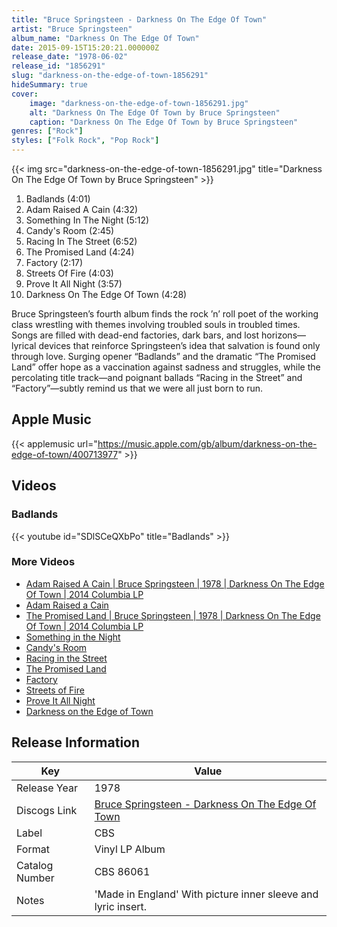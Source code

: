 ```yaml
---
title: "Bruce Springsteen - Darkness On The Edge Of Town"
artist: "Bruce Springsteen"
album_name: "Darkness On The Edge Of Town"
date: 2015-09-15T15:20:21.000000Z
release_date: "1978-06-02"
release_id: "1856291"
slug: "darkness-on-the-edge-of-town-1856291"
hideSummary: true
cover:
    image: "darkness-on-the-edge-of-town-1856291.jpg"
    alt: "Darkness On The Edge Of Town by Bruce Springsteen"
    caption: "Darkness On The Edge Of Town by Bruce Springsteen"
genres: ["Rock"]
styles: ["Folk Rock", "Pop Rock"]
---
```


{{< img src="darkness-on-the-edge-of-town-1856291.jpg" title="Darkness On The Edge Of Town by Bruce Springsteen" >}}

<!-- section break -->

1. Badlands (4:01)
2. Adam Raised A Cain (4:32)
3. Something In The Night (5:12)
4. Candy's Room (2:45)
5. Racing In The Street (6:52)
6. The Promised Land (4:24)
7. Factory (2:17)
8. Streets Of Fire (4:03)
9. Prove It All Night (3:57)
10. Darkness On The Edge Of Town (4:28)

<!-- section break -->


Bruce Springsteen’s fourth album finds the rock ’n’ roll poet of the working class wrestling with themes involving troubled souls in troubled times. Songs are filled with dead-end factories, dark bars, and lost horizons—lyrical devices that reinforce Springsteen’s idea that salvation is found only through love. Surging opener “Badlands” and the dramatic “The Promised Land” offer hope as a vaccination against sadness and struggles, while the percolating title track—and poignant ballads “Racing in the Street” and “Factory”—subtly remind us that we were all just born to run.



## Apple Music
{{< applemusic url="https://music.apple.com/gb/album/darkness-on-the-edge-of-town/400713977" >}}





## Videos
### Badlands
{{< youtube id="SDlSCeQXbPo" title="Badlands" >}}<br>

### More Videos

- [Adam Raised A Cain | Bruce Springsteen | 1978 | Darkness On The Edge Of Town | 2014 Columbia LP](https://www.youtube.com/watch?v=YTHKOHEzeMo)
- [Adam Raised a Cain](https://www.youtube.com/watch?v=PRRd78fqmIg)
- [The Promised Land | Bruce Springsteen | 1978 | Darkness On The Edge Of Town | 2014 Columbia  LP](https://www.youtube.com/watch?v=AwNGvxRzQ24)
- [Something in the Night](https://www.youtube.com/watch?v=5q_JZGV05Rk)
- [Candy's Room](https://www.youtube.com/watch?v=CyPfb0vOVfo)
- [Racing in the Street](https://www.youtube.com/watch?v=cm9UuM3UXdc)
- [The Promised Land](https://www.youtube.com/watch?v=azQY2YBUMQc)
- [Factory](https://www.youtube.com/watch?v=3YuEJ_XolkM)
- [Streets of Fire](https://www.youtube.com/watch?v=HzIm7Ek6Vv0)
- [Prove It All Night](https://www.youtube.com/watch?v=UzjkWdRqWFo)
- [Darkness on the Edge of Town](https://www.youtube.com/watch?v=0LpdEyGhNxM)


## Release Information
|  Key           | Value                                                |
| ---------------| ---------------------------------------------------- |
| Release Year   | 1978                                   |
| Discogs Link   | [Bruce Springsteen - Darkness On The Edge Of Town](https://www.discogs.com/release/1856291-Bruce-Springsteen-Darkness-On-The-Edge-Of-Town) |
| Label          | CBS |
| Format         | Vinyl LP Album |
| Catalog Number | CBS 86061 |
| Notes | 'Made in England'    With picture inner sleeve and lyric insert.   |